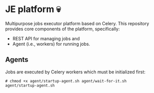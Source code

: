 # JE platform 💀

Multipurpose jobs executor platform based on Celery. 
This repository provides core components of the platform, specifically:

* REST API for managing jobs and
* Agent (i.e., workers) for running jobs.

## Agents

Jobs are executed by Celery workers which must be initialized first:

```console
# chmod +x agent/startup-agent.sh agent/wait-for-it.sh
agent/startup-agent.sh
```

